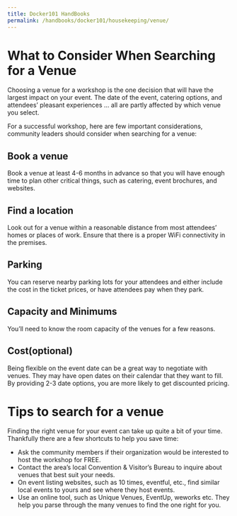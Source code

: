 ```yaml
---
title: Docker101 HandBooks
permalink: /handbooks/docker101/housekeeping/venue/
---
```


# What to Consider When Searching for a Venue

Choosing a venue for a workshop is the one decision that will have the largest impact on your event. The date of the event, catering options, and attendees’ pleasant experiences … all are partly affected by which venue you select.

For a successful workshop, here are few important considerations, community leaders should consider when searching for a venue:



##  Book a venue 

Book a venue at least 4-6 months in advance so that you will have enough time to plan other critical things, such as catering, event brochures, and websites.


## Find a location

Look out for a venue within a reasonable distance from most attendees’ homes or places of work. Ensure that there is a proper WiFi connectivity in the premises.

## Parking

You can reserve nearby parking lots for your attendees and either include the cost in the ticket prices, or have attendees pay when they park.

## Capacity and Minimums

You’ll need to know the room capacity of the venues for a few reasons.

## Cost(optional)

Being flexible on the event date can be a great way to negotiate with venues. They may have open dates on their calendar that they want to fill. By providing 2-3 date options, you are more likely to get discounted pricing.


# Tips to search for a venue

Finding the right venue for your event can take up quite a bit of your time. Thankfully there are a few shortcuts to help you save time:

- Ask the community members if their organization would be interested to host the workshop for FREE.
- Contact the area’s local Convention & Visitor’s Bureau to inquire about venues that best suit your needs.
- On event listing websites, such as 10 times, eventful, etc., find similar local events to yours and see where they host events.
- Use an online tool, such as Unique Venues, EventUp, weworks etc. They help you parse through the many venues to find the one right for you.




